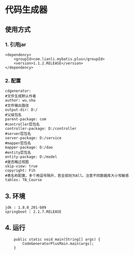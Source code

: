 # 代码生成器

## 使用方式

### 1. 引用jar

    <dependency>
        <groupId>com.lianli.mybatis.plus</groupId>
        <version>1.1.2.RELEASE</version>
    </dependency>
   
### 2. 配置

    cdgenerator:
    #文件生成默认作者
    author: wu.sha
    #文件输出路径
    output-dir: D:/
    #父级包名
    parent-package: com
    #controller层包名
    controller-package: D:/controller
    #server层包名
    server-package: D:/service
    #mapper层包名
    mapper-package: D:/dao
    #entity层包名
    entity-package: D:/model
    #是否略过视图
    skip-view: true
    copyright: Fih
    #表名称配置，多个用逗号隔开，若全部则为All。注意不同数据库大小写敏感
    tables: TB_Course
    
## 3. 环境

    jdk : 1.8.0_201-b09
    springboot : 2.1.7.RELEASE
    
## 4. 运行
~~~~
    public static void main(String[] args) {
        CodeGeneratorPlusMain.main(args);
    }
